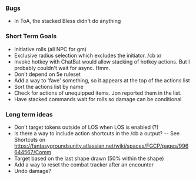 ### Bugs
- In ToA, the stacked Bless didn't do anything

### Short Term Goals
- Initiative rolls (all NPC for gm)
- Exclusive radius selection which excludes the initiator. /cb xr
- Invoke hotkey with ChatBat would allow stacking of hotkey actions. But I probably couldn't wait for async. Hmm.
- Don't depend on 5e ruleset
- Add a way to 'fave' something, so it appears at the top of the actions list
- Sort the actions list by name
- Check for actions of unequipped items. Jon reported them in the list.
- Have stacked commands wait for rolls so damage can be conditional
  
### Long term ideas
- Don't target tokens outside of LOS when LOS is enabled (?)
- Is there a way to include action shortcuts in the /cb a output?
-- See Shortcuts on https://fantasygroundsunity.atlassian.net/wiki/spaces/FGCP/pages/996644567/Comm
- Target based on the last shape drawn (50% within the shape)
- Add a way to reset the combat tracker after an encounter
- Undo damage?
